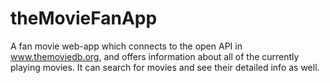# theMovieFanApp

A fan movie web-app which connects to the open API in www.themoviedb.org, and offers information about all of the currently playing movies. It can search for movies and see their detailed info as well.
